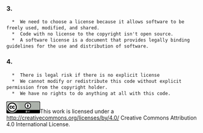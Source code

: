 ### 3.
      *  We need to choose a license because it allows software to be freely used, modified, and shared. 
      *  Code with no license to the copyright isn't open source.
      *  A software license is a document that provides legally binding guidelines for the use and distribution of software.
      
### 4.
      *  There is legal risk if there is no explicit license
      *  We cannot modify or redistribute this code without explicit permission from the copyright holder.
      *  We have no rights to do anything at all with this code. 
 



![license](license.png)This work is licensed under a http://creativecommons.org/licenses/by/4.0/ Creative Commons Attribution 4.0 International License.
